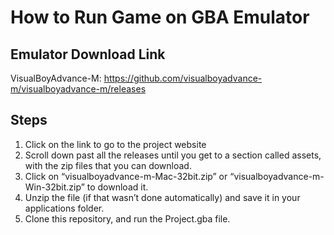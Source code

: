 # How to Run Game on GBA Emulator

## Emulator Download Link

VisualBoyAdvance-M:
https://github.com/visualboyadvance-m/visualboyadvance-m/releases

## Steps

1. Click on the link to go to the project website
2. Scroll down past all the releases until you get to a section called assets, with the zip files that you can download.
3. Click on “visualboyadvance-m-Mac-32bit.zip” or “visualboyadvance-m-Win-32bit.zip” to download it.
4. Unzip the file (if that wasn’t done automatically) and save it in your applications folder.
5. Clone this repository, and run the Project.gba file.